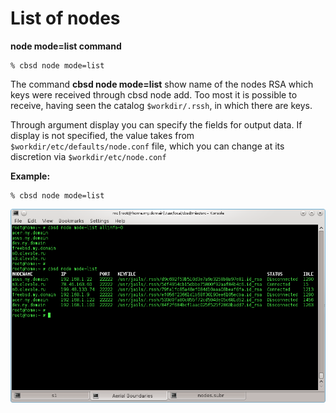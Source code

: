 # List of nodes

**node mode=list command**

```
% cbsd node mode=list
```
The command **cbsd node mode=list** show name of the nodes RSA which keys were received through cbsd node add. Too most it is possible to receive, having seen the catalog `$workdir/.rssh`, in which there are keys.

Through argument display you can specify the fields for output data. If display is not specified, the value takes from `$workdir/etc/defaults/node.conf` file, which you can change at its discretion via `$workdir/etc/node.conf`

**Example:**

```
% cbsd node mode=list
```

![](img/nodelist1.png)
